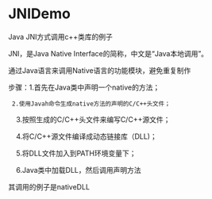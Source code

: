 # JNIDemo
Java JNI方式调用c++类库的例子

JNI，是Java Native Interface的简称，中文是“Java本地调用”。

通过Java语言来调用Native语言的功能模块，避免重复制作

步骤：1.首先在Java类中声明一个native的方法；
     
     2.使用Javah命令生成native方法的声明的C/C++头文件；   
     3.按照生成的C/C++头文件来编写C/C++源文件；
     
     4.将C/C++源文件编译成动态链接库（DLL)；
     
     5.将DLL文件加入到PATH环境变量下；
     
     6.Java类中加载DLL，然后调用声明方法
     
     
其调用的例子是nativeDLL
